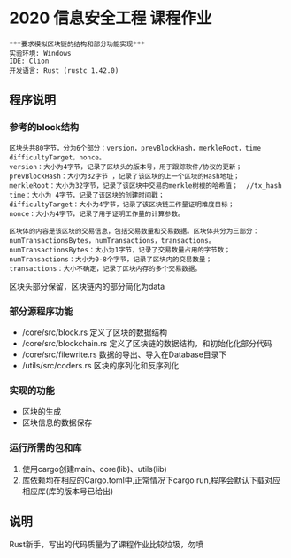# 2020 信息安全工程 课程作业
```
***要求模拟区块链的结构和部分功能实现***
实验环境: Windows  
IDE: Clion  
开发语言: Rust (rustc 1.42.0)   
```

## 程序说明

### 参考的block结构
```
区块头共80字节，分为6个部分：version，prevBlockHash，merkleRoot，time difficultyTarget，nonce。
version：大小为4字节，记录了区块头的版本号，用于跟踪软件/协议的更新；
prevBlockHash：大小为32字节 ，记录了该区块的上一个区块的Hash地址；
merkleRoot：大小为32字节，记录了该区块中交易的merkle树根的哈希值；  //tx_hash
time：大小为 4字节，记录了该区块的创建时间戳；
difficultyTarget：大小为4字节，记录了该区块链工作量证明难度目标；
nonce：大小为4字节，记录了用于证明工作量的计算参数。

区块体的内容是该区块的交易信息，包括交易数量和交易数据。区块体共分为三部分：
numTransactionsBytes，numTransactions，transactions。
numTransactionsBytes：大小为1字节，记录了交易数量占用的字节数；
numTransactions：大小为0-8个字节，记录了区块内的交易数量；
transactions：大小不确定，记录了区块内存的多个交易数据。
```
区块头部分保留，区块链内的部分简化为data 


### 部分源程序功能
* /core/src/block.rs 定义了区块的数据结构
* /core/src/blockchain.rs 定义了区块链的数据结构，和初始化化部分代码
* /core/src/filewrite.rs 数据的导出、导入在Database目录下
* /utils/src/coders.rs 区块的序列化和反序列化

### 实现的功能
* 区块的生成
* 区块信息的数据保存

### 运行所需的包和库
1. 使用cargo创建main、core(lib)、utils(lib)  
2. 库依赖均在相应的Cargo.toml中,正常情况下cargo run,程序会默认下载对应相应库(库的版本号已给出)  

## 说明
Rust新手，写出的代码质量为了课程作业比较垃圾，勿喷
